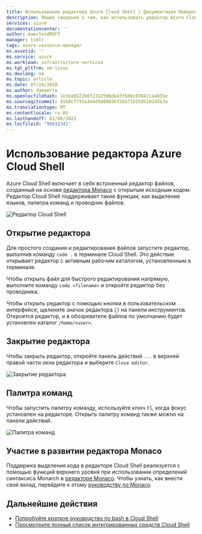 ```yaml
---
title: Использование редактора Azure Cloud Shell | Документация Майкрософт
description: Общие сведения о том, как использовать редактор Azure Cloud Shell.
services: azure
documentationcenter: ''
author: maertendMSFT
manager: timlt
tags: azure-resource-manager
ms.assetid: ''
ms.service: azure
ms.workload: infrastructure-services
ms.tgt_pltfrm: vm-linux
ms.devlang: na
ms.topic: article
ms.date: 07/24/2018
ms.author: damaerte
ms.openlocfilehash: 1e3ea9222b0f231250bde43fb86c07847ca4835e
ms.sourcegitcommit: d1b0cf715a34dd9d89d3b72bb71815d5202d5b3a
ms.translationtype: MT
ms.contentlocale: ru-RU
ms.lasthandoff: 02/08/2021
ms.locfileid: "99832341"
---
```

# <a name="using-the-azure-cloud-shell-editor"></a>Использование редактора Azure Cloud Shell

Azure Cloud Shell включает в себя встроенный редактор файлов, созданный на основе [редактора Monaco](https://github.com/Microsoft/monaco-editor) с открытым исходным кодом. Редактор Cloud Shell поддерживает такие функции, как выделение языков, палитра команд и проводник файлов.

![Редактор Cloud Shell](media/using-cloud-shell-editor/open-editor.png)

## <a name="opening-the-editor"></a>Открытие редактора

Для простого создания и редактирования файлов запустите редактор, выполнив команду `code .` в терминале Cloud Shell. Это действие открывает редактор с активным рабочим каталогом, установленным в терминале.

Чтобы открыть файл для быстрого редактирования напрямую, выполните команду `code <filename>` и откройте редактор без проводника.

Чтобы открыть редактор с помощью кнопки в пользовательском интерфейсе, щелкните значок редактора `{}` на панели инструментов. Откроется редактор, и в обозревателе файлов по умолчанию будет установлен каталог `/home/<user>`.

## <a name="closing-the-editor"></a>Закрытие редактора

Чтобы закрыть редактор, откройте панель действий `...` в верхней правой части окна редактора и выберите `Close editor`.

![Закрытие редактора](media/using-cloud-shell-editor/close-editor.png)

## <a name="command-palette"></a>Палитра команд

Чтобы запустить палитру команду, используйте ключ `F1`, когда фокус установлен на редакторе. Открыть палитру команд также можно на панели действий.

![Палитра команд](media/using-cloud-shell-editor/cmd-palette.png)

## <a name="contributing-to-the-monaco-editor"></a>Участие в развитии редактора Monaco

Поддержка выделения кода в редакторе Cloud Shell реализуется с помощью функций верхнего уровня при использовании определений синтаксиса Monarch в [редакторе Monaco](https://github.com/Microsoft/monaco-editor). Чтобы узнать, как внести свой вклад, перейдите к этому [руководству по Monaco](https://github.com/Microsoft/monaco-editor/blob/master/CONTRIBUTING.md).

## <a name="next-steps"></a>Дальнейшие действия

- [Попробуйте краткое руководство по bash в Cloud Shell](quickstart.md)
- [Просмотрите полный список интегрированных средств Cloud Shell](features.md)
